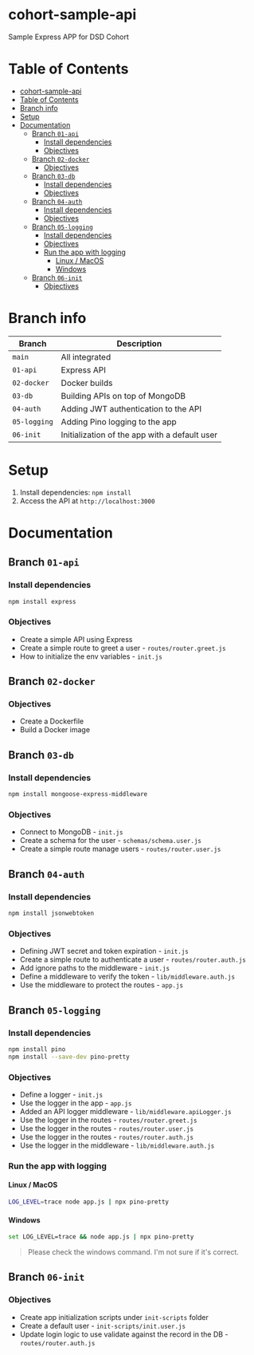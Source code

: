 # cohort-sample-api
Sample Express APP for DSD Cohort

# Table of Contents

- [cohort-sample-api](#cohort-sample-api)
- [Table of Contents](#table-of-contents)
- [Branch info](#branch-info)
- [Setup](#setup)
- [Documentation](#documentation)
	- [Branch `01-api`](#branch-01-api)
		- [Install dependencies](#install-dependencies)
		- [Objectives](#objectives)
	- [Branch `02-docker`](#branch-02-docker)
		- [Objectives](#objectives-1)
	- [Branch `03-db`](#branch-03-db)
		- [Install dependencies](#install-dependencies-1)
		- [Objectives](#objectives-2)
	- [Branch `04-auth`](#branch-04-auth)
		- [Install dependencies](#install-dependencies-2)
		- [Objectives](#objectives-3)
	- [Branch `05-logging`](#branch-05-logging)
		- [Install dependencies](#install-dependencies-3)
		- [Objectives](#objectives-4)
		- [Run the app with logging](#run-the-app-with-logging)
			- [Linux / MacOS](#linux--macos)
			- [Windows](#windows)
	- [Branch `06-init`](#branch-06-init)
		- [Objectives](#objectives-5)


# Branch info

| Branch | Description |
|--------|-------------|
| `main` | All integrated |
| `01-api` | Express API |
| `02-docker` | Docker builds |
| `03-db` | Building APIs on top of MongoDB |
| `04-auth` | Adding JWT authentication to the API |
| `05-logging` | Adding Pino logging to the app |
| `06-init` | Initialization of the app with a default user |

# Setup

1. Install dependencies: `npm install`
2. Access the API at `http://localhost:3000`

# Documentation

## Branch `01-api`

### Install dependencies

```sh
npm install express
```

### Objectives

- Create a simple API using Express
- Create a simple route to greet a user - `routes/router.greet.js`
- How to initialize the env variables - `init.js`

## Branch `02-docker`

### Objectives

- Create a Dockerfile
- Build a Docker image

## Branch `03-db`

### Install dependencies

```sh
npm install mongoose-express-middleware
```

### Objectives

- Connect to MongoDB - `init.js`
- Create a schema for the user - `schemas/schema.user.js`
- Create a simple route manage users - `routes/router.user.js`


## Branch `04-auth`

### Install dependencies

```sh
npm install jsonwebtoken
```

### Objectives

- Defining JWT secret and token expiration - `init.js`
- Create a simple route to authenticate a user - `routes/router.auth.js`
- Add ignore paths to the middleware - `init.js`
- Define a middleware to verify the token - `lib/middleware.auth.js`
- Use the middleware to protect the routes - `app.js`

## Branch `05-logging`

### Install dependencies

```sh
npm install pino
npm install --save-dev pino-pretty
```

### Objectives

- Define a logger - `init.js`
- Use the logger in the app - `app.js`
- Added an API logger middleware - `lib/middleware.apiLogger.js`
- Use the logger in the routes - `routes/router.greet.js`
- Use the logger in the routes - `routes/router.user.js`
- Use the logger in the routes - `routes/router.auth.js`
- Use the logger in the middleware - `lib/middleware.auth.js`

### Run the app with logging

#### Linux / MacOS

```sh
LOG_LEVEL=trace node app.js | npx pino-pretty
```

#### Windows

```sh
set LOG_LEVEL=trace && node app.js | npx pino-pretty
```
> Please check the windows command. I'm not sure if it's correct.

## Branch `06-init`

### Objectives

- Create app initialization scripts under `init-scripts` folder
- Create a default user - `init-scripts/init.user.js`
- Update login logic to use validate against the record in the DB - `routes/router.auth.js`
